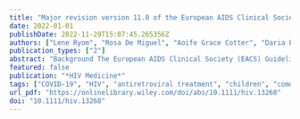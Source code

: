 ```yaml
---
title: "Major revision version 11.0 of the European AIDS Clinical Society Guidelines 2021"
date: 2022-01-01
publishDate: 2022-11-29T15:07:45.265356Z
authors: ["Lene Ryom", "Rosa De Miguel", "Aoife Grace Cotter", "Daria Podlekareva", "Charles Beguelin", "Hylke Waalewijn", "Josè R Arribas", "Patrick W. G. Mallon", "Catia Marzolini", "Ole Kirk", "Alasdair Bamford", "Andri Rauch", "Jean Michel Molina", "Justyna Dominika Kowalska", "Giovanni Guaraldi", "Alan Winston", "Christoph Boesecke", "Paola Cinque", "Steven Welch", "Simon Collins", "Georg M. N. Behrens", "the EACS Governing Board"]
publication_types: ["2"]
abstract: "Background The European AIDS Clinical Society (EACS) Guidelines were revised in 2021 for the 17th time with updates on all aspects of HIV care. Key points of the Guidelines update Version 11.0 of the Guidelines recommend six first-line treatment options for antiretroviral treatment (ART)-naïve adults: tenofovir-based backbone plus an unboosted integrase inhibitor or plus doravirine; abacavir/lamivudine plus dolutegravir; or dual therapy with lamivudine or emtricitabine plus dolutegravir. Recommendations on preferred and alternative first-line combinations from birth to adolescence were included in the new paediatric section made with Penta. Long-acting cabotegravir plus rilpivirine was included as a switch option and, along with fostemsavir, was added to all drug–drug interaction (DDI) tables. Four new DDI tables for anti-tuberculosis drugs, anxiolytics, hormone replacement therapy and COVID-19 therapies were introduced, as well as guidance on screening and management of anxiety disorders, transgender health, sexual health for women and menopause. The sections on frailty, obesity and cancer were expanded, and recommendations for the management of people with diabetes and cardiovascular disease risk were revised extensively. Treatment of recently acquired hepatitis C is recommended with ongoing risk behaviour to reduce transmission. Bulevirtide was included as a treatment option for the hepatitis Delta virus. Drug-resistant tuberculosis guidance was adjusted in accordance with the 2020 World Health Organization recommendations. Finally, there is new guidance on COVID-19 management with a focus on continuance of HIV care. Conclusions In 2021, the EACS Guidelines were updated extensively and broadened to include new sections. The recommendations are available as a free app, in interactive web format and as an online pdf."
featured: false
publication: "*HIV Medicine*"
tags: ["COVID-19", "HIV", "antiretroviral treatment", "children", "comorbidities", "drug–drug interactions", "European AIDS Clinical Society (EACS) Guidelines", "hepatitis B virus", "hepatitis C virus", "opportunistic infections", "Penta"]
url_pdf: "https://onlinelibrary.wiley.com/doi/abs/10.1111/hiv.13268"
doi: "10.1111/hiv.13268"
---
```


